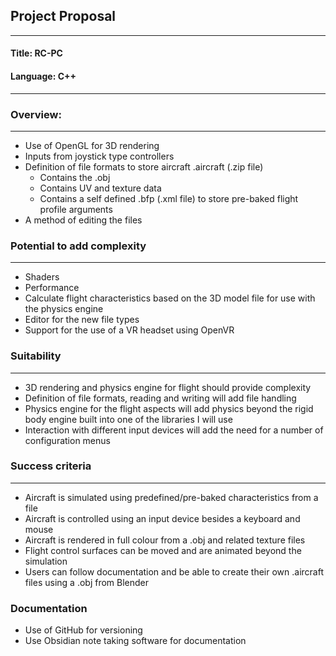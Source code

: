 ## Project Proposal

---

#### Title: RC-PC

#### Language: C++

---

### Overview:

---

- Use of OpenGL for 3D rendering
- Inputs from joystick type controllers
- Definition of file formats to store aircraft .aircraft (.zip file)
	- Contains the .obj
	- Contains UV and texture data
	- Contains a self defined .bfp (.xml file) to store pre-baked flight profile arguments
- A method of editing the files

### Potential to add complexity

---

- Shaders
- Performance
- Calculate flight characteristics based on the 3D model file for use with the physics engine
- Editor for the new file types
- Support for the use of a VR headset using OpenVR

### Suitability

---

- 3D rendering and physics engine for flight should provide complexity
- Definition of file formats, reading and writing will add file handling
- Physics engine for the flight aspects will add physics beyond the rigid body engine built into one of the libraries I will use
- Interaction with different input devices will add the need for a number of configuration menus

### Success criteria

---

- Aircraft is simulated using predefined/pre-baked characteristics from a file
- Aircraft is controlled using an input device besides a keyboard and mouse
- Aircraft is rendered in full colour from a .obj and related texture files
- Flight control surfaces can be moved and are animated beyond the simulation
- Users can follow documentation and be able to create their own .aircraft files using a .obj from Blender

### Documentation

- Use of GitHub for versioning
- Use Obsidian note taking software for documentation